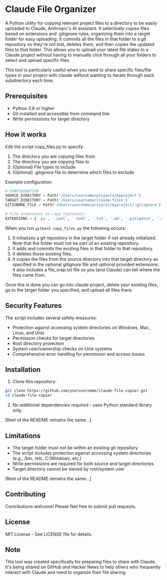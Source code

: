 # Claude File Organizer

A Python utility for copying relevant project files to a directory to be easily uploaded to Claude, Anthropic's AI assistant. It selectively copies files based on extensions and .gitignore rules, organizing them into a target folder for easy uploading.  It commits all the files in that folder to a git repository so they're not lost, deletes them, and then copies the updated files to that folder.  This allows you to upload your latest file states to a Claude project without having to manually click through all your folders to select and upload specific files.

This tool is particularly useful when you need to share specific files/file types in your project with claude without wanting to iterate through each subdirectory each time.

## Prerequisites

- Python 3.6 or higher
- Git installed and accessible from command line
- Write permissions for target directory

## How it works

Edit the script copy_files.py to specify:
1. The directory you are copying files from
2. The directory you are copying files to
3. (Optional) File types to include
4. (Optional) .gitignore file to determine which files to exclude

Example configuration:
```python
# CONFIGURATION
SOURCE_DIRECTORY = Path('/Users/username/projects/myproject')  
TARGET_DIRECTORY = Path('/Users/username/claude-files')  
GITIGNORE_FILE = Path('/Users/username/projects/myproject/.gitignore')  

# File extensions to copy (optional)
EXTENSIONS = {'.py', '.yaml', '.toml', '.txt', '.md', '.gitignore', '.gitattributes'}
```

When you run ```python3 copy_files.py``` the following occurs:

1. It initializes a git repository in the target folder if not already initialized. Note that the folder must not be part of an existing repository.
2. It adds and commits the existing files in that folder to that repository.
3. It deletes those existing files.
4. It copies the files from the source directory into that target directory as specified in the optional gitignore file and optional provided extensions. It also includes a file_map.txt file so you (and Claude) can tell where the files came from.

Once this is done you can go into claude project, delete your existing files, go to the target folder you specified, and upload all files there.

## Security Features

The script includes several safety measures:
- Protection against accessing system directories on Windows, Mac, Linux, and Unix
- Permission checks for target directories
- Root directory protection
- System user/ownership checks on Unix systems
- Comprehensive error handling for permission and access issues

## Installation

1. Clone this repository:
```bash
git clone https://github.com/yourusername/claude-file-copier.git
cd claude-file-copier
```

2. No additional dependencies required - uses Python standard library only.

[Rest of the README remains the same...]

## Limitations

- The target folder must not be within an existing git repository
- The script includes protection against accessing system directories (e.g., /bin, /etc, C:\Windows, etc.)
- Write permissions are required for both source and target directories
- Target directory cannot be owned by root/system user

[Rest of the README remains the same...]

## Contributing

Contributions welcome! Please feel free to submit pull requests.

## License

MIT License - See LICENSE file for details.

## Note

This tool was created specifically for preparing files to share with Claude. It's being shared on GitHub and Hacker News to help others who frequently interact with Claude and need to organize their file sharing.